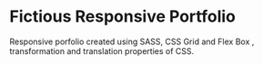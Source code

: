 # Fictious Responsive Portfolio

<p> Responsive porfolio created using  SASS, CSS Grid and Flex Box , transformation and translation properties of CSS. </p>

